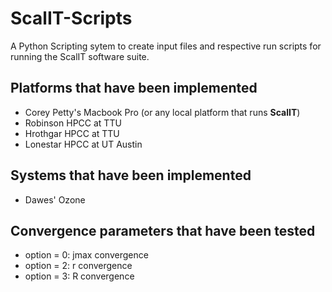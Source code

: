 # ScalIT-Scripts
A Python Scripting sytem to create input files and respective run scripts for running the ScalIT software suite.

## Platforms that have been implemented

  - Corey Petty's Macbook Pro (or any local platform that runs **ScalIT**)
  - Robinson HPCC at TTU
  - Hrothgar HPCC at TTU
  - Lonestar HPCC at UT Austin

## Systems that have been implemented

  - Dawes' Ozone

## Convergence parameters that have been tested

  - option = 0: jmax convergence
  - option = 2: r convergence
  - option = 3: R convergence